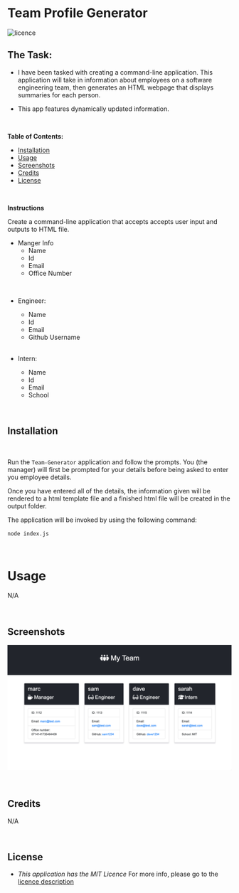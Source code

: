 # Team Profile Generator

![licence](https://img.shields.io/badge/licence-MIT-yellow.svg)

## The Task:

* I have been tasked with creating a command-line application. This application will take in information about employees on a software engineering team, then generates an HTML webpage that displays summaries for each person.

* This app features dynamically updated information.

<br>

**Table of Contents:**

* [Installation](#installation)
* [Usage](#usage)
* [Screenshots](#screenshots)
* [Credits](#credits)
* [License](#license)

<br>

**Instructions**

Create a command-line application that accepts accepts user input and outputs to HTML file.

* Manger Info
  - Name
  - Id
  - Email
  - Office Number

<br>

* Engineer:
  - Name
  - Id
  - Email
  - Github Username

  <br>

* Intern:
  - Name
  - Id
  - Email
  - School

<br>

## Installation

<br>

Run the `Team-Generator` application and follow the prompts. You (the manager) will first be prompted for your details before being asked to enter you employee details.

Once you have entered all of the details, the information given will be rendered to a html template file and a finished html file will be created in the output folder.

The application will be invoked by using the following command:

```bash
node index.js
```

<br>

# Usage

N/A

<br>

## Screenshots

![Alt text](assets/SCR-20230227-udg.png)

<br>

## Credits

N/A

<br>

## License

* _This application has the MIT Licence_
For more info, please go to the [licence description](https://opensource.org/license/mit/)